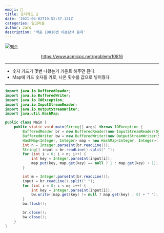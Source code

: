 ```yaml
---
emoji: 🧢
title: 숫자카드 2
date: '2021-04-02T10:52:37.121Z'
categories: 알고리즘
author: Jard
description: '백준 10816번 이분탐색 문제'
---
```


[![백준](https://d2gd6pc034wcta.cloudfront.net/images/logo@2x.png)](https://www.acmicpc.net/problem/10816)

<div style="text-align:center"><a href="https://www.acmicpc.net/problem/10816">https://www.acmicpc.net/problem/10816</a></div>

---

- 숫자 카드가 몇번 나왔는가 카운트 해주면 된다.
- Map에 카드 숫자를 키로, 나온 횟수를 값으로 넣어줬다.

---

```java
import java.io.BufferedReader;
import java.io.BufferedWriter;
import java.io.IOException;
import java.io.InputStreamReader;
import java.io.OutputStreamWriter;
import java.util.HashMap;

public class Main {
    public static void main(String[] args) throws IOException {
        BufferedReader br = new BufferedReader(new InputStreamReader(System.in));
        BufferedWriter bw = new BufferedWriter(new OutputStreamWriter(System.out));
        HashMap<Integer, Integer> map = new HashMap<Integer, Integer>();
        int n = Integer.parseInt(br.readLine());
        String[] input = br.readLine().split(" ");
        for (int i = 0; i < n; i++) {
            int key = Integer.parseInt(input[i]);
            map.put(key, map.get(key) == null ? 1 : map.get(key) + 1);
        }

        int m = Integer.parseInt(br.readLine());
        input = br.readLine().split(" ");
        for (int i = 0; i < m; i++) {
            int key = Integer.parseInt(input[i]);
            bw.write((map.get(key) != null ? map.get(key) : 0) + " ");
        }
        bw.flush();

        br.close();
        bw.close();
    }
}
```

